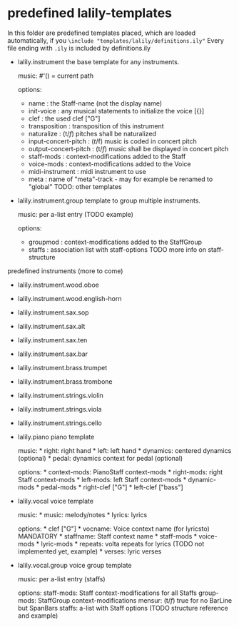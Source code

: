 
predefined lalily-templates
===========================

In this folder are predefined templates placed, which are loaded automatically, if you `\include "templates/lalily/definitions.ily"`
Every file ending with `.ily` is included by definitions.ily

* lalily.instrument
    the base template for any instruments.
    
    music: #'() = current path
    
    options:
	* name : the Staff-name (not the display name)
	* init-voice : any musical statements to initialize the voice [{}]
	* clef : the used clef ["G"]
	* transposition : transposition of this instrument
	* naturalize : (t/_f_) pitches shall be naturalized
	* input-concert-pitch : (_t_/f) music is coded in concert pitch
	* output-concert-pitch : (t/_f_) music shall be displayed in concert pitch
	* staff-mods : context-modifications added to the Staff
	* voice-mods : context-modifications added to the Voice
	* midi-instrument : midi instrument to use
	* meta : name of "meta"-track - may for example be renamed to "global"
	   TODO: other templates
* lalily.instrument.group
    template to group multiple instruments.
    
    music: per a-list entry (TODO example)
    
    options:
	* groupmod : context-modifications added to the StaffGroup
	* staffs : association list with staff-options
	   TODO more info on staff-structure

predefined instruments (more to come)

* lalily.instrument.wood.oboe
* lalily.instrument.wood.english-horn
* lalily.instrument.sax.sop
* lalily.instrument.sax.alt
* lalily.instrument.sax.ten
* lalily.instrument.sax.bar
* lalily.instrument.brass.trumpet
* lalily.instrument.brass.trombone
* lalily.instrument.strings.violin
* lalily.instrument.strings.viola
* lalily.instrument.strings.cello

* lalily.piano
    piano template
    
    music:
      * right: right hand
      * left: left hand
      * dynamics: centered dynamics (optional)
      * pedal: dynamics context for pedal (optional)
      
    options:
      * context-mods: PianoStaff context-mods
      * right-mods: right Staff context-mods
      * left-mods: left Staff context-mods
      * dynamic-mods
      * pedal-mods
      * right-clef ["G"]
      * left-clef ["bass"]

* lalily.vocal
    voice template
    
    music:
      * music: melody/notes
      * lyrics: lyrics
    
    options:
      * clef ["G"]
      * vocname: Voice context name (for lyricsto) MANDATORY
      * staffname: Staff context name
      * staff-mods
      * voice-mods
      * lyric-mods
      * repeats: volta repeats for lyrics (TODO not implemented yet, example)
      * verses: lyric verses
* lalily.vocal.group
    voice group template
    
    music: per a-list entry (staffs)
    
    options:
      staff-mods: Staff context-modifications for all Staffs
      group-mods: StaffGroup context-modifications
      mensur: (t/_f_) true for no BarLine but SpanBars
      staffs: a-list with Staff options (TODO structure reference and example)


